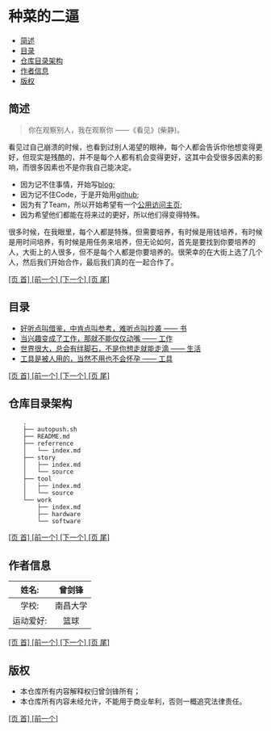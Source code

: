 # 种菜的二逼

  * [简述][1]
  * [目录][2]
  * [仓库目录架构][3]
  * [作者信息][4]
  * [版权][5]

## 简述

>你在观察别人，我在观察你 ——《看见》(柴静)。

看见过自己崩溃的时候，也看到过别人渴望的眼神，每个人都会告诉你他想变得更好，但现实是残酷的，并不是每个人都有机会变得更好，这其中会受很多因素的影响，而很多因素也不是你我自己能决定。

  * 因为记不住事情，开始写[blog](http://www.cnblogs.com/zengjfgit/);  
  * 因为记不住Code，于是开始用[github](https://github.com/AplexOS);  
  * 因为有了Team，所以开始希望有一个[公用访问主页](http://www.aplexos.com);  
  * 因为希望他们都能在将来过的更好，所以他们得变得特殊。

很多时候，在我眼里，每个人都是特殊，但需要培养，有时候是用钱培养，有时候是用时间培养，有时候是用任务来培养，但无论如何，首先是要找到你要培养的人，大街上的人很多，但不是每个人都是你要培养的。很荣幸的在大街上选了几个人，然后我们开始合作，最后我们真的在一起合作了。

[ [页 首] ][0] [ [前一个] ][0] [ [下一个] ][2] [ [页 尾] ][5]

## 目录

  * [好听点叫借鉴，中肯点叫参考，难听点叫抄袭 —— 书](referrence/index.md)
  * [当兴趣变成了工作，那就不能仅仅动嘴 —— 工作](work/index.md)
  * [世界很大，总会有绊脚石，不是你想走就能走滴 —— 生活](story/index.md)
  * [工具是被人用的，当然不用也不会怀孕 —— 工具](tool/index.md)

[ [页 首] ][0] [ [前一个] ][1] [ [下一个] ][3] [ [页 尾] ][5]

## 仓库目录架构

```
	.
	├── autopush.sh
	├── README.md
	├── referrence
	│   └── index.md
	├── story
	│   ├── index.md
	│   └── source
	├── tool
	│   ├── index.md
	│   └── source
	└── work
	    ├── index.md
	    ├── hardware
	    └── software
```

[ [页 首] ][0] [ [前一个] ][2] [ [下一个] ][4] [ [页 尾] ][5]

## 作者信息

|  姓名:      |  曾剑锋       | 
|:-----------:|:-------------:| 
|  学校:      |  南昌大学     |  
|  运动爱好:  |  篮球         |

[ [页 首] ][0] [ [前一个] ][3] [ [下一个] ][5] [ [页 尾] ][5]

## 版权

  * 本仓库所有内容解释权归曾剑锋所有；
  * 本仓库所有内容未经允许，不能用于商业牟利，否则一概追究法律责任。

[ [页 首] ][0] [ [前一个] ][4] 

[0]: #user-content-种菜的二逼
[1]: #user-content-简述
[2]: #user-content-目录
[3]: #user-content-仓库目录架构
[4]: #user-content-作者信息
[5]: #user-content-版权
